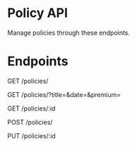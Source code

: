 # Policy API

Manage policies through these endpoints.

# Endpoints

GET /policies/

GET /policies/?title=&date=&premium=

GET /policies/:id

POST /policies/

PUT /policies/:id
